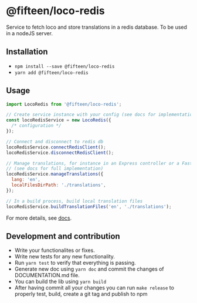 # @fifteen/loco-redis

Service to fetch loco and store translations in a redis database. To be used in a nodeJS server.

## Installation

- `npm install --save @fifteen/loco-redis`
- `yarn add @fifteen/loco-redis`

## Usage

```js
import LocoRedis from '@fifteen/loco-redis';

// Create service instance with your config (see docs for implementation)
const locoRedisService = new LocoRedis({
  /* configuration */
});

// Connect and disconnect to redis db
locoRedisService.connectRedisClient();
locoRedisService.disconnectRedisClient();

// Manage translations, for instance in an Express controller or a Fastify handler
// (see docs for full implementation)
locoRedisService.manageTranslations({
  lang: 'en',
  localFilesDirPath: './translations',
});

// In a build process, build local translation files
locoRedisService.buildTranslationFiles('en', './translations');
```

For more details, see [docs](docs).

## Development and contribution

- Write your functionalites or fixes.
- Write new tests for any new functionality.
- Run `yarn test` to verify that everything is passing.
- Generate new doc using `yarn doc` and commit the changes of DOCUMENTATION.md file.
- You can build the lib using `yarn build`
- After having commit all your changes you can run `make release` to properly test, build, create a git tag and publish to npm
